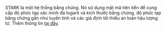 STARK là một hệ thống bằng chứng. Nó sử dụng mật mã tiên tiến để cung cấp độ phức tạp xác minh đa logarit và kích thước bằng chứng, độ phức tạp bằng chứng gần như tuyến tính và các giả định tối thiểu an toàn hậu lượng tử. Thêm thông tin [tại đây](https://starkware.co/stark/).